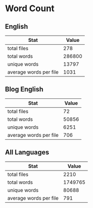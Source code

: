 # Word Count

## English

Stat | Value
---- | -----
total files | 278
total words | 286800
unique words | 13797
average words per file | 1031

## Blog English

Stat | Value
---- | -----
total files | 72
total words | 50856
unique words | 6251
average words per file | 706

## All Languages

Stat | Value
---- | -----
total files | 2210
total words | 1749765
unique words | 80688
average words per file | 791
